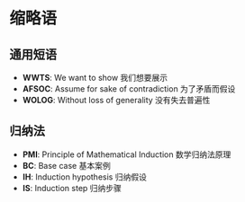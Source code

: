 # 缩略语

## 通用短语

* **WWTS**: We want to show 我们想要展示
* **AFSOC**: Assume for sake of contradiction 为了矛盾而假设
* **WOLOG**: Without loss of generality 没有失去普遍性

## 归纳法

* **PMI**: Principle of Mathematical Induction 数学归纳法原理
* **BC**: Base case 基本案例
* **IH**: Induction hypothesis 归纳假设
* **IS**: Induction step 归纳步骤